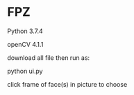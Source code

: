 # FPZ

Python 3.7.4

openCV 4.1.1


download all file then run as:

python ui.py

click frame of face(s) in picture to choose
